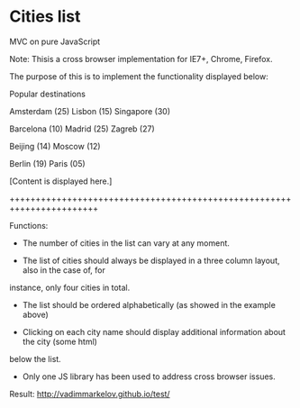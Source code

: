 Cities list
====

MVC on pure JavaScript

Note: Thisis a cross browser implementation for IE7+, Chrome, Firefox. 

The purpose of this is to implement the functionality displayed below: 

Popular destinations

Amsterdam (25) Lisbon (15) Singapore (30) 

Barcelona (10) Madrid (25) Zagreb (27) 

Beijing (14) Moscow (12) 

Berlin (19) Paris (05) 

[Content is displayed here.] 

+++++++++++++++++++++++++++++++++++++++++++++++++++++++++++++++++++++++


Functions:

- The number of cities in the list can vary at any moment. 

- The list of cities should always be displayed in a three column layout, also in the case of, for 

instance, only four cities in total. 

- The list should be ordered alphabetically (as showed in the example above) 

- Clicking on each city name should display additional information about the city (some html) 

below the list. 

- Only one JS library has been used to address cross browser issues. 

Result: http://vadimmarkelov.github.io/test/

